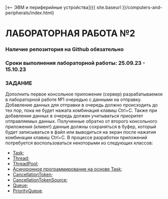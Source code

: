 [⟵ ЭВМ и периферийные устройства]({{ site.baseurl }}/computers-and-peripherals/index.html)

# **ЛАБОРАТОРНАЯ РАБОТА №2**

### **Наличие репозитория на Github обязательно**

### **Сроки выполнения лабораторной работы: 25.09.23 - 15.10.23**

### **ЗАДАНИЕ**

Дополнить первое консольное приложение (сервер) разрабатываемое в лабораторной работе №1 очередью с данными на отправку. Добавление данных для отправки в очередь должно происходить до тех пор, пока не будет нажата комбинация клавиш Ctrl+C. Также при добавлении данных в очередь должен учитываться приоритет отправляемых данных. Полученные обратно от второго консольного приложения (клиент) данные должны сохраняться в буфер, который будет записываться в файл или выводиться на экран после нажатия комбинации клавиш Ctrl+C. В процессе разработки приложений потребуется воспользоваться некоторыми из следующих классов:
*   [Task](https://learn.microsoft.com/ru-ru/dotnet/api/system.threading.tasks.task?view=net-7.0);
*   [Thread](https://learn.microsoft.com/ru-ru/dotnet/api/system.threading.thread?view=net-7.0);
*   [ThreadPool](https://learn.microsoft.com/ru-ru/dotnet/api/system.threading.threadpool?view=net-7.0);
*   [Асинхронное программирование на основе Task](https://learn.microsoft.com/ru-ru/dotnet/standard/parallel-programming/task-based-asynchronous-programming);
*   [CancellationToken](https://learn.microsoft.com/ru-ru/dotnet/api/system.threading.cancellationtoken?view=net-7.0);
*   [CancellationTokenSource](https://learn.microsoft.com/ru-ru/dotnet/api/system.threading.cancellationtokensource?view=net-7.0);
*   [Queue](https://learn.microsoft.com/ru-ru/dotnet/api/system.collections.generic.queue-1?view=net-7.0);
*   [PriorityQueue](https://learn.microsoft.com/en-us/dotnet/api/system.collections.generic.priorityqueue-2?view=net-7.0).
